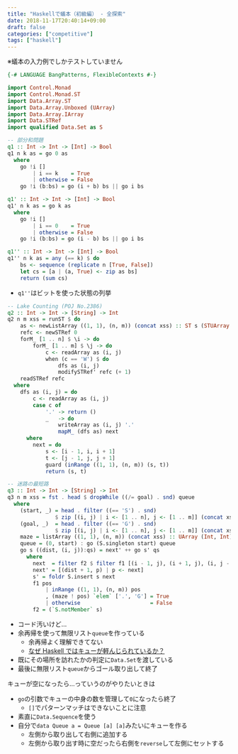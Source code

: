 ```yaml
---
title: "Haskellで蟻本（初級編） - 全探索"
date: 2018-11-17T20:40:14+09:00
draft: false
categories: ["competitive"]
tags: ["haskell"]
---
```


※蟻本の入力例でしかテストしていません


```haskell
{-# LANGUAGE BangPatterns, FlexibleContexts #-}

import Control.Monad
import Control.Monad.ST
import Data.Array.ST
import Data.Array.Unboxed (UArray)
import Data.Array.IArray
import Data.STRef
import qualified Data.Set as S

-- 部分和問題
q1 :: Int -> Int -> [Int] -> Bool
q1 n k as = go 0 as
  where
    go !i []
        | i == k    = True
        | otherwise = False
    go !i (b:bs) = go (i + b) bs || go i bs

q1' :: Int -> Int -> [Int] -> Bool
q1' n k as = go k as
  where
    go !i []
        | i == 0    = True
        | otherwise = False
    go !i (b:bs) = go (i - b) bs || go i bs

q1'' :: Int -> Int -> [Int] -> Bool
q1'' n k as = any (== k) $ do
    bs <- sequence (replicate n [True, False])
    let cs = [a | (a, True) <- zip as bs]
    return (sum cs)
```

- `q1''`はビットを使った状態の列挙


```haskell
-- Lake Counting (POJ No.2386)
q2 :: Int -> Int -> [String] -> Int
q2 n m xss = runST $ do
    as <- newListArray ((1, 1), (n, m)) (concat xss) :: ST s (STUArray s (Int, Int) Char)
    refc <- newSTRef 0
    forM_ [1 .. n] $ \i -> do
        forM_ [1 .. m] $ \j -> do
            c <- readArray as (i, j)
            when (c == 'W') $ do
                dfs as (i, j)
                modifySTRef' refc (+ 1)
    readSTRef refc
  where
    dfs as (i, j) = do
        c <- readArray as (i, j)
        case c of
            '.' -> return ()
            _   -> do
                writeArray as (i, j) '.'
                mapM_ (dfs as) next
      where
        next = do
            s <- [i - 1, i, i + 1]
            t <- [j - 1, j, j + 1]
            guard (inRange ((1, 1), (n, m)) (s, t))
            return (s, t)
```


```haskell
-- 迷路の最短路
q3 :: Int -> Int -> [String] -> Int
q3 n m xss = fst . head $ dropWhile ((/= goal) . snd) queue
  where
    (start, _) = head . filter ((== 'S') . snd)
               $ zip [(i, j) | i <- [1 .. n], j <- [1 .. m]] (concat xss)
    (goal, _)  = head . filter ((== 'G') . snd)
               $ zip [(i, j) | i <- [1 .. n], j <- [1 .. m]] (concat xss)
    maze = listArray ((1, 1), (n, m)) (concat xss) :: UArray (Int, Int) Char
    queue = (0, start) : go (S.singleton start) queue
    go s ((dist, (i, j)):qs) = next' ++ go s' qs
      where
        next  = filter f2 $ filter f1 [(i - 1, j), (i + 1, j), (i, j - 1), (i, j + 1)]
        next' = [(dist + 1, p) | p <- next]
        s' = foldr S.insert s next
        f1 pos
            | inRange ((1, 1), (n, m)) pos
            , (maze ! pos) `elem` ['.', 'G'] = True
            | otherwise                      = False
        f2 = (`S.notMember` s)
```

- コード汚いけど…
- 余再帰を使って無限リスト`queue`を作っている
    - 余再帰よく理解できてない
    - [なぜ Haskell ではキューが軽んじられているか？](https://kazu-yamamoto.hatenablog.jp/entry/20121107/1352259739)
- 既にその場所を訪れたかの判定に`Data.Set`を渡している
- 最後に無限リスト`queue`からゴール取り出して終了


キューが空になったら…っていうのがやりたいときは

- `go`の引数でキューの中身の数を管理して`0`になったら終了
    - `[]`でパターンマッチはできないことに注意
- 素直に`Data.Sequence`を使う
- 自分で`data Queue a = Queue [a] [a]`みたいにキューを作る
    - 左側から取り出して右側に追加する
    - 左側から取り出す時に空だったら右側を`reverse`して左側にセットする
